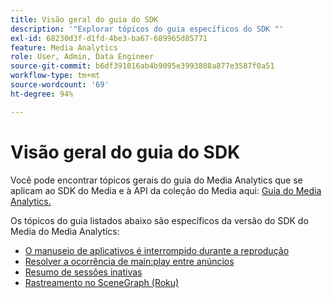 ```yaml
---
title: Visão geral do guia do SDK
description: '"Explorar tópicos do guia específicos do SDK "'
exl-id: 68230d3f-d1fd-4be3-ba67-689965d85771
feature: Media Analytics
role: User, Admin, Data Engineer
source-git-commit: b6df391016ab4b9095e3993808a877e3587f0a51
workflow-type: tm+mt
source-wordcount: '69'
ht-degree: 94%

---
```


# Visão geral do guia do SDK

Você pode encontrar tópicos gerais do guia do Media Analytics que se aplicam ao SDK do Media e à API da coleção do Media aqui: [Guia do Media Analytics.](/help/media-analytics-cookbook/media-analytics-cookbook.md)

Os tópicos do guia listados abaixo são específicos da versão do SDK do Media do Media Analytics:

* [O manuseio de aplicativos é interrompido durante a reprodução](/help/sdk-implement/cookbook/app-interrupts.md)
* [Resolver a ocorrência de main:play entre anúncios ](/help/sdk-implement/cookbook/fix-ad-play-ad.md)
* [Resumo de sessões inativas](/help/sdk-implement/cookbook/resuming-inactive.md)
* [Rastreamento no SceneGraph (Roku)](/help/sdk-implement/cookbook/sdk-track-scenegraph.md)
